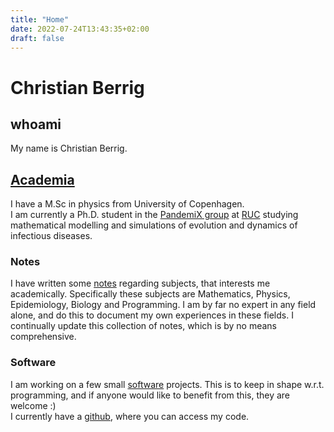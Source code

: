 ```yaml
---
title: "Home"
date: 2022-07-24T13:43:35+02:00
draft: false
---
```


# Christian Berrig

## whoami

My name is Christian Berrig.  

## [Academia](/academia/index.html)

I have a M.Sc in physics from University of Copenhagen.  
I am currently a Ph.D. student in the 
[PandemiX group](https://ruc.dk/research-centre/pandemix-center) at
[RUC](https://ruc.dk/) studying mathematical modelling and simulations of
evolution and dynamics of infectious diseases.

### Notes

I have written some [notes](/text/notes) regarding subjects, that interests me academically.
Specifically these subjects are Mathematics, Physics, Epidemiology, Biology and Programming.
I am by far no expert in any field alone, and do this to document my own experiences in these fields.
I continually update this collection of notes, which is by no means comprehensive.

### Software

I am working on a few small [software](/software) projects. 
This is to keep in shape w.r.t. programming, 
and if anyone would like to benefit from this, they are welcome :)  
I currently have a [github](https://github.com/chrberrig), where you can access my code.
